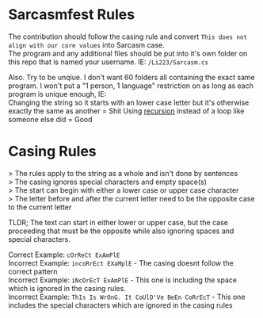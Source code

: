 # Sarcasmfest Rules
The contribution should follow the casing rule and convert `This does not align with our core values` into Sarcasm case.\
The program and any additional files should be put into it's own folder on this repo that is named your username. IE: `/Li223/Sarcasm.cs`

Also. Try to be unqiue. I don't want 60 folders all containing the exact same program. I won't put a "1 person, 1 language" restriction on as long as each program is unique enough, IE:\
Changing the string so it starts with an lower case letter but it's otherwise exactly the same as another = Shit
Using [recursion](https://github.com/li223/Sarcasmfest/blob/master/CONTRIBUTING.md#L7) instead of a loop like someone else did = Good

# Casing Rules
\> The rules apply to the string as a whole and isn't done by sentences\
\> The casing ignores special characters and empty space(s)\
\> The start can begin with either a lower case or upper case character\
\> The letter before and after the current letter need to be the opposite case to the current letter

TLDR; The text can start in either lower or upper case, but the case proceeding that must be the opposite while also ignoring spaces and special characters.

Correct Example: `cOrReCt ExAmPlE`\
Incorrect Example: `incoRrEct EXaMplE` - The casing doesnt follow the correct pattern\
Incorrect Example: `iNcOrEcT ExAmPlE` - This one is including the space which is ignored in the casing rules.\
Incorrect Example: `ThIs Is WrOnG. It CoUlD'Ve BeEn CoRrEcT` - This one includes the special characters which are ignored in the casing rules
